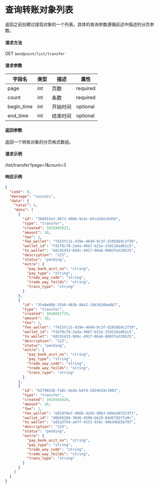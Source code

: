# 查询转账对象列表

返回之前创建过提现对象的一个列表。具体的查询参数遵循前述中描述的分页参数。

#### 请求方法

GET `$endpoint/list/transfer`

#### 请求参数

| 字段名 | 类型   | 描述                                        | 属性     |
| ------ | ------ | ------------------------------------------- | -------- |
| page     | int | 页数 | required |
| count     | int | 条数 | required |
| begin_time     | int | 开始时间 | optional |
| end_time     | int | 结束时间 | optional |


#### 返回参数

返回一个转账对象的分页格式数组。

#### 请求示例

/list/transfer?page=1&count=3

#### 响应示例
```json
{
  "code": 0,
  "message": "success",
  "data": {
    "total": 5,
    "data": [
      {
        "id": "3b0d15e3-d673-496b-9c4c-b5ce26ecb456",
        "type": "transfer",
        "created": 1615945923,
        "amount": 10,
        "fee": 1,
        "fee_wallet": "f415fc21-439e-4649-9c3f-d1058b9c2f39",
        "wallet_id": "f42f8c78-2ada-46b7-b21e-33d116adb1c5",
        "to_wallet": "ddc91d33-8d4c-4917-86ab-0083fe339525",
        "description": "123",
        "status": "pending",
        "extra": {
          "pay_bank_acct_no": "string",
          "pay_type": "string",
          "trade_way_code": "string",
          "trade_way_feilds": "string",
          "trans_type": "string"
        }
      },
      {
        "id": "3fe8e08b-35b9-483b-8b42-16b1026be0b7",
        "type": "transfer",
        "created": 1616031715,
        "amount": 10,
        "fee": 1,
        "fee_wallet": "f415fc21-439e-4649-9c3f-d1058b9c2f39",
        "wallet_id": "f42f8c78-2ada-46b7-b21e-33d116adb1c5",
        "to_wallet": "ddc91d33-8d4c-4917-86ab-0083fe339525",
        "description": "123",
        "status": "pending",
        "extra": {
          "pay_bank_acct_no": "string",
          "pay_type": "string",
          "trade_way_code": "string",
          "trade_way_feilds": "string",
          "trans_type": "string"
        }
      },
      {
        "id": "b2f9022b-fa8c-4eda-b47d-2824619c3803",
        "type": "transfer",
        "created": 1615543420,
        "amount": 10,
        "fee": 1,
        "fee_wallet": "e81979e7-d068-4245-98b3-b09a507523f1",
        "wallet_id": "d0b5616b-3846-4596-bb19-84d5f82f7a9c",
        "to_wallet": "ad2a3754-a47f-4531-934c-90b34bb5b79f",
        "description": "123",
        "status": "pending",
        "extra": {
          "pay_bank_acct_no": "string",
          "pay_type": "string",
          "trade_way_code": "string",
          "trade_way_feilds": "string",
          "trans_type": "string"
        }
      }
    ]
  }
}
```
